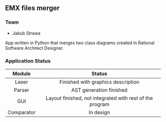## EMX files merger

### Team
- Jakub Strawa

App written in Python that merges two class diagrams created in Rational Software Architect Designer.

### Application Status
| Module | Status |
| :---: | :---: |
| Lexer | Finished with graphics description |
| Parser | AST generation finished |
| GUI | Layout finished, not integrated with rest of the program |
| Comparator | In design |
